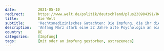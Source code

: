 ```yaml
---
date:          2021-05-10
redirect:      https://www.welt.de/politik/deutschland/plus230984391/Rechtsmedizinisches-Gutachten-Die-Impfung-die-ihr-die-Tochter-nahm.html
title:         Die Welt
subtitle:      'Rechtsmedizinisches Gutachten: Die Impfung, die ihr die Tochter nahm'
description:   'Anfang März starb eine 32 Jahre alte Psychologin an einer Hirnblutung. Ihre Mutter vermutete einen Zusammenhang mit der Corona-Impfung der Tochter – und wurde angefeindet. Doch nun ist bestätigt: Das Vakzin von AstraZeneca war der Auslöser.'
country:       DE
categories:    [Impfung]
tags:          [mit oder an impfung gestorben, astrazeneca]
---
```

